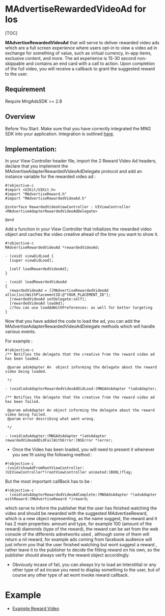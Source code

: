 # MAdvertiseRewardedVideoAd for Ios

[TOC]

**MAdvertiseRewardedVideoAd** that will serve to deliver rewarded video ads which are a full screen experience where users opt-in to view a video ad in exchange for something of value, such as virtual currency, in-app items, exclusive content, and more. The ad experience is 15-30 second non-skippable and contains an end card with a call to action. Upon completion of the full video, you will receive a callback to grant the suggested reward to the user.

## Requirement

Require MngAdsSDK >= 2.8

## Overview
Before You Start. Make sure that you have correctly integrated the MNG SDK into your application. Integration is outlined [here](https://bitbucket.org/mngcorp/mngads-demo-ios/wiki/setup).


## Implementation:

In your View Controller header file, import the 2 Reward Video Ad headers, declare that you implement the MAdvertiseAdapterRewardedVideoAdDelegate protocol and add an instance variable for the rewarded video ad :

```
#!objective-c
#import <UIKit/UIKit.h>
#import "MAdvertiseReward.h"
#import "MAdvertiseRewardedVideoAd.h"

@interface RewardedVideoViewController : UIViewController <MAdvertiseAdapterRewardedVideoAdDelegate>

@end
```

Add a function in your View Controller that initializes the rewarded video object and caches the video creative ahead of the time you want to show it.

```
#!objective-c
MAdvertiseRewardedVideoAd *rewardedVideoAd;

- (void) viewDidLoad {
  [super viewDidLoad];

  [self loadRewardedVideoAd];
}

- (void) loadRewardedVideoAd
{
  rewardedVideoAd = [[MAdvertiseRewardedVideoAd alloc]initWithPlacementID:@"YOUR_PLACEMENT_ID"];
  [rewardedVideoAd setDelegate:self];
  [rewardedVideoAd loadAd];
  //You can use loadAdWithPreferences: as well for better targeting
}

```

Now that you have added the code to load the ad, you can add the MAdvertiseAdapterRewardedVideoAdDelegate methods which will handle various events.

For example :

```
#!objective-c
/** Notifies the delegate that the creative from the reward video ad has been loaded.

 @param adsAdapter An  object informing the delegate about the reward video being loaded.

 */

- (void)adsAdapterRewardedVideoAdDidLoad:(MNGAdsAdapter *)adsAdapter;

/** Notifies the delegate that the creative from the reward video ad has been failed.

 @param adsAdapter An object informing the delegate about the reward video being failed.
 @param error describing what went wrong.

 */

- (void)adsAdapter:(MNGAdsAdapter *)adsAdapter rewardedVideoAdDidFailWithError:(NSError *)error;
```



- Once the Video has been loaded, you will need to present it whenever you see fit using the following method :

```
#!objective-c
-(void)showAdFromRootViewController:(UIViewController*)rootViewController animated:(BOOL)flag;
```



But the most important callBack has to be :

```
#!objective-c
- (void)adsAdapterRewardedVideoAdComplete:(MNGAdsAdapter *)adsAdapter withReward:(MAdvertiseReward *)reward;

```

which serve to inform the publisher that the user has finished watching the video and should be rewarded with the suggested MAdvertiseReward, which is a new object representing, as the name suggest, the reward and it has 2 main properties: amount and type, for example 100 (amount of the reward) diamonds (type of the reward),
the reward can be set from the web console of the differents adnetworks used , although some of them will return a nil reward, for example ads coming from facebook audience will just inform you that the user finished watching but wont suggest a reward , rather leave it to the publisher to decide the fitting reward on his own, so the publisher should always verify the reward object accordingly.

- Obviously incase of fail, you can always try to load an Interstitial or any other type of ad incase you need to display something to the user, but of course any other type of ad wont invoke reward callback.


# Example

 - [Example Reward Video]

 [Example Reward Video]:https://bitbucket.org/mngcorp/mngads-demo-ios/src/master/Demo/MNG-Ads-SDK/RewardVideoViewController.m